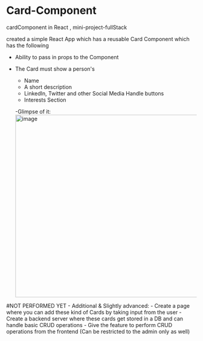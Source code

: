 # Card-Component
cardComponent in React , mini-project-fullStack

created a simple React App which has a reusable Card Component which has the following
 - Ability to pass in props to the Component
 - The Card must show a person's
    - Name
    - A short description
    - LinkedIn, Twitter and other Social Media Handle buttons
    - Interests Section


   -Glimpse of it:
     <img width="637" height="483" alt="image" src="https://github.com/user-attachments/assets/2cd27539-35b4-4d5e-8ab5-26b3df5794c8" />



#NOT PERFORMED YET - 
 Additional & Slightly advanced:
    - Create a page where you can add these kind of Cards by taking input from the user
    - Create a backend server where these cards get stored in a DB and can handle basic CRUD operations
    - Give the feature to perform CRUD operations from the frontend (Can be restricted to the admin only as well)

    
